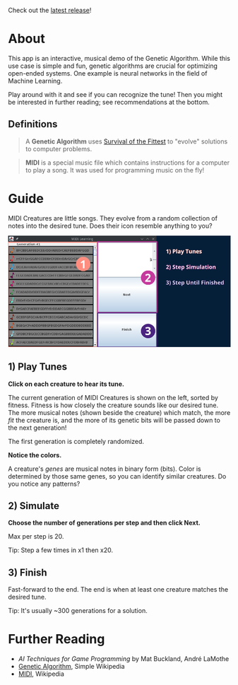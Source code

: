 Check out the [latest release](https://github.com/broadfootmi/midi-learning/releases/latest)!

# About

This app is an interactive, musical demo of the Genetic Algorithm. While this use case is simple and fun, genetic algorithms are crucial for optimizing open-ended systems. One example is neural networks in the field of Machine Learning. 

Play around with it and see if you can recognize the tune! Then you might be interested in further reading; see recommendations at the bottom. 

## Definitions

> A **Genetic Algorithm** uses [Survival of the Fittest](https://simple.wikipedia.org/wiki/Natural_selection) to "evolve" solutions to computer problems.

> **MIDI** is a special music file which contains instructions for a computer to play a song. It was used for programming music on the fly!

# Guide

MIDI Creatures are little songs. They evolve from a random collection of notes into the desired tune. Does their icon resemble anything to you?

![screenshot](/docs/app_guide.png)

## 1) Play Tunes

**Click on each creature to hear its tune.**

The current generation of MIDI Creatures is shown on the left, sorted by fitness. Fitness is how closely the creature sounds like our desired tune. The more musical notes (shown beside the creature) which match, the more *fit* the creature is, and the more of its genetic bits will be passed down to the next generation!

The first generation is completely randomized. 

**Notice the colors.**

A creature's *genes* are musical notes in binary form (bits). Color is determined by those same genes, so you can identify similar creatures. Do you notice any patterns?

## 2) Simulate

**Choose the number of generations per step and then click Next.**

Max per step is 20. 

Tip: Step a few times in x1 then x20.

## 3) Finish

Fast-forward to the end. The end is when at least one creature matches the desired tune.

Tip: It's usually ~300 generations for a solution.

# Further Reading
* *AI Techniques for Game Programming* by Mat Buckland, André LaMothe
* [Genetic Algorithm](https://simple.wikipedia.org/wiki/Genetic_algorithm), Simple Wikipedia
* [MIDI](https://en.wikipedia.org/wiki/MIDI#Use_with_computers), Wikipedia
